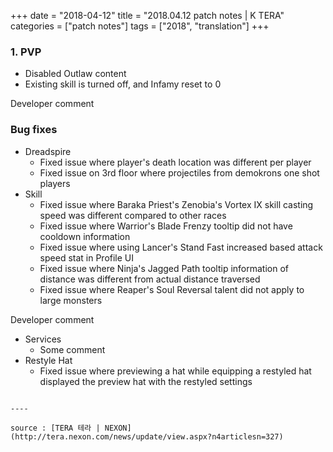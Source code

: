 +++
date = "2018-04-12"
title = "2018.04.12 patch notes | K TERA"
categories = ["patch notes"]
tags = ["2018", "translation"]
+++

### 1. PVP
- Disabled Outlaw content
- Existing skill is turned off, and Infamy reset to 0

Developer comment

### Bug fixes
- Dreadspire
  - Fixed issue where player's death location was different per player
  - Fixed issue on 3rd floor where projectiles from demokrons one shot players
- Skill
  - Fixed issue where Baraka Priest's Zenobia's Vortex IX skill casting speed was different compared to other races
  - Fixed issue where Warrior's Blade Frenzy tooltip did not have cooldown information
  - Fixed issue where using Lancer's Stand Fast increased based attack speed stat in Profile UI
  - Fixed issue where Ninja's Jagged Path tooltip information of distance was different from actual distance traversed
  - Fixed issue where Reaper's Soul Reversal  talent did not apply to large monsters

Developer comment

- Services
  - Some comment
- Restyle Hat
  - Fixed issue where previewing a hat while equipping a restyled hat displayed the preview hat with the restyled settings
```

----

source : [TERA 테라 | NEXON](http://tera.nexon.com/news/update/view.aspx?n4articlesn=327)
